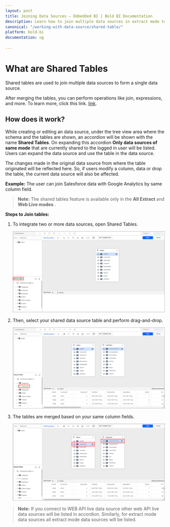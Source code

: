 ```yaml
---
layout: post
title: Joining Data Sources – Embedded BI | Bold BI Documentation
description: Learn how to join multiple data sources in extract mode to achieve showcasing different sources of data through one dashboard in Bold BI Embedded.
canonical: "/working-with-data-source/shared-table/"
platform: bold-bi
documentation: ug

---
```


# What are Shared Tables

Shared tables are used to join multiple data sources to form a single data source.

After merging the tables, you can perform operations like join, expressions, and more. To learn more, click this link. [link](/working-with-data-source/transforming-data/joining-table/#adding-a-join-condition).

## How does it work?

While creating or editing an data source, under the tree view area where the schema and the tables are shown, an accordion will be shown with the name <b>Shared Tables</b>. On expanding this accordion **Only data sources of same mode** that are currently shared to the logged in user will be listed. Users can expand the data source and use the table in the data source.

The changes made in the original data source from where the table originated will be reflected here. So, if users modify a column, data or drop the table, the current data source will also be affected.

<b>Example:</b> The user can join Salesforce data with Google Analytics by same column field.

>**Note:** The shared tables feature is available only in the **All Extract** and **Web Live modes**   .

<b>Steps to Join tables:</b>
1. To integrate two or more data sources, open Shared Tables.

   ![Expand SharedTables](/static/assets/working-with-datasource/images/SharedTables-expand.png)

2. Then, select your shared data source table and perform drag-and-drop.

   ![Add SharedTables](/static/assets/working-with-datasource/images/SharedTables-add.png)  

3. The tables are merged based on your same column fields.

   ![SharedTables](/static/assets/working-with-datasource/images/SharedTables-result.png)  

>**Note:** If you connect to WEB API live data source other web API live data sources will be listed in accordion. Similarly, for extract mode data sources all extract mode data sources will be listed.

